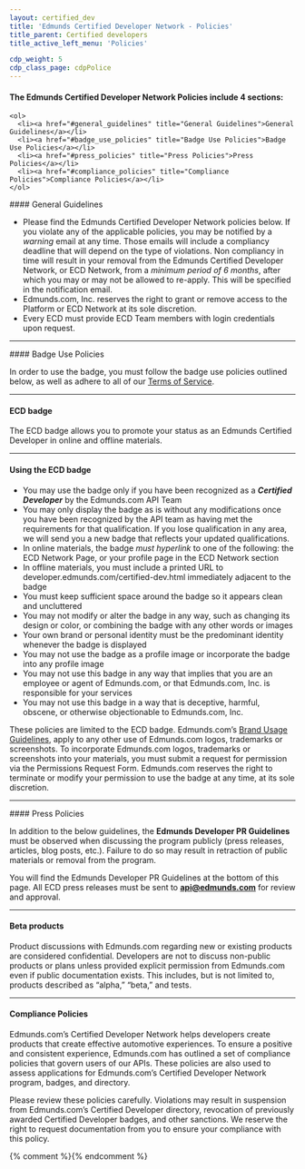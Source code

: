 ```yaml
---
layout: certified_dev
title: 'Edmunds Certified Developer Network - Policies'
title_parent: Certified developers
title_active_left_menu: 'Policies'

cdp_weight: 5
cdp_class_page: cdpPolice
---
```


<div class="wrapperAnchors">
	<h4>The Edmunds Certified Developer Network Policies include 4 sections:</h4>
	
	<ol>
	  <li><a href="#general_guidelines" title="General Guidelines">General Guidelines</a></li>
	  <li><a href="#badge_use_policies" title="Badge Use Policies">Badge Use Policies</a></li>
	  <li><a href="#press_policies" title="Press Policies">Press Policies</a></li>
	  <li><a href="#compliance_policies" title="Compliance Policies">Compliance Policies</a></li>
	</ol>
</div>

<a name="general_guidelines">
</a>
#### General Guidelines

* Please find the Edmunds Certified Developer Network policies below. If you violate any of the applicable policies, you may be notified by a *warning* email at any time. Those emails will include a compliancy deadline that will depend on the type of violations. Non compliancy in time will result in your removal from the Edmunds Certified Developer Network, or ECD Network, from a *minimum period of 6 months*, after which you may or may not be allowed to re-apply. This will be specified in the notification email.
* Edmunds.com, Inc. reserves the right to grant or remove access to the Platform or ECD Network at its sole discretion.
* Every ECD must provide ECD Team members with login credentials upon request.

---

<a name="badge_use_policies">
</a>
#### Badge Use Policies

In order to use the badge, you must follow the badge use policies outlined below, as well as adhere to all of our [Terms of Service](http://edmunds.com).

---

#### ECD badge

The ECD badge allows you to promote your status as an Edmunds Certified Developer in online and offline materials.

---

#### Using the ECD badge

* You may use the badge only if you have been recognized as a ***Certified Developer*** by the Edmunds.com API Team
* You may only display the badge as is without any modifications once you have been recognized by the API team as having met the requirements for that qualification. If you lose qualification in any area, we will send you a new badge that reflects your updated qualifications.
* In online materials, the badge *must hyperlink* to one of the following: the ECD Network Page, or your profile page in the ECD Network section
* In offline materials, you must include a printed URL to developer.edmunds.com/certified-dev.html immediately adjacent to the badge
* You must keep sufficient space around the badge so it appears clean and uncluttered
* You may not modify or alter the badge in any way, such as changing its design or color, or combining the badge with any other words or images
* Your own brand or personal identity must be the predominant identity whenever the badge is displayed
* You may not use the badge as a profile image or incorporate the badge into any profile image
* You may not use this badge in any way that implies that you are an employee or agent of Edmunds.com, or that Edmunds.com, Inc. is responsible for your services
* You may not use this badge in a way that is deceptive, harmful, obscene, or otherwise objectionable to Edmunds.com, Inc.

These policies are limited to the ECD badge. Edmunds.com’s [Brand Usage Guidelines](/api_branding_guide/), apply to any other use of Edmunds.com logos, trademarks or screenshots. To incorporate Edmunds.com logos, trademarks or screenshots into your materials, you must submit a request for permission via the Permissions Request Form. Edmunds.com reserves the right to terminate or modify your permission to use the badge at any time, at its sole discretion.

---

<a name="press_policies">
</a>
#### Press Policies

In addition to the below guidelines, the **Edmunds Developer PR Guidelines** must be observed when discussing the program publicly (press releases, articles, blog posts, etc.). Failure to do so may result in retraction of public materials or removal from the program.

You will find the Edmunds Developer PR Guidelines at the bottom of this page. All ECD press releases must be sent to **api@edmunds.com** for review and approval.

---

#### Beta products

Product discussions with Edmunds.com regarding new or existing products are considered confidential. Developers are not to discuss non-public products or plans unless provided explicit permission from Edmunds.com even if public documentation exists. This includes, but is not limited to, products described as “alpha,” “beta,” and tests.

---

<a name="compliance_policies">
</a>

#### Compliance Policies

Edmunds.com’s Certified Developer Network helps developers create products that create effective automotive experiences. To ensure a positive and consistent experience, Edmunds.com has outlined a set of compliance policies that govern users of our APIs. These policies are also used to assess applications for Edmunds.com’s Certified Developer Network program, badges, and directory. 

Please review these policies carefully. Violations may result in suspension from Edmunds.com’s Certified Developer directory, revocation of previously awarded Certified Developer badges, and other sanctions. We reserve the right to request documentation from you to ensure your compliance with this policy. 


{% comment %}<!-- Smooth scroll to -->{% endcomment %}
<script type="text/javascript" src="{{ PATH }}/assets/themes/twitter/js/scrollTo.js">
</script>
<script type="text/javascript">
	$(function(){
	
		$("ol a").on('click', function (element) { 
			var thisLink = $(this);
			scrollTo(thisLink);
		});
	
	});
</script>

